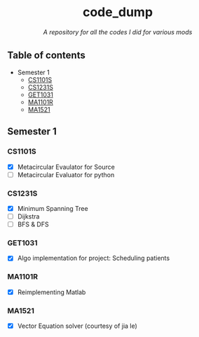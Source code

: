 <h1 align="center">code_dump</h1>
<h6 align="center"><i>A repository for all the codes I did for various mods</i></h6>

## Table of contents

* Semester 1
  * [CS1101S](#cs1101s)
  * [CS1231S](#cs1231s)
  * [GET1031](#get1031)
  * [MA1101R](#ma1101r)
  * [MA1521](#ma1521)

## Semester 1
### CS1101S
- [X] Metacircular Evaulator for Source
- [ ] Metacircular Evaluator for python

### CS1231S
- [X] Minimum Spanning Tree
- [ ] Dijkstra
- [ ] BFS & DFS

### GET1031
- [X] Algo implementation for project: Scheduling patients

### MA1101R
- [X] Reimplementing Matlab

### MA1521
- [X] Vector Equation solver (courtesy of jia le)


